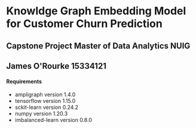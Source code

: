 # Knowldge Graph Embedding Model for Customer Churn Prediction 
## Capstone Project Master of Data Analytics NUIG
## James O'Rourke 15334121


#### Requirements

* ampligraph version 1.4.0
* tensorflow version 1.15.0
* sckit-learn version 0.24.2
* numpy version 1.20.3
* imbalanced-learn version 0.8.0


